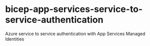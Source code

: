 # bicep-app-services-service-to-service-authentication
Azure service to service authentication with App Services Managed Identities
